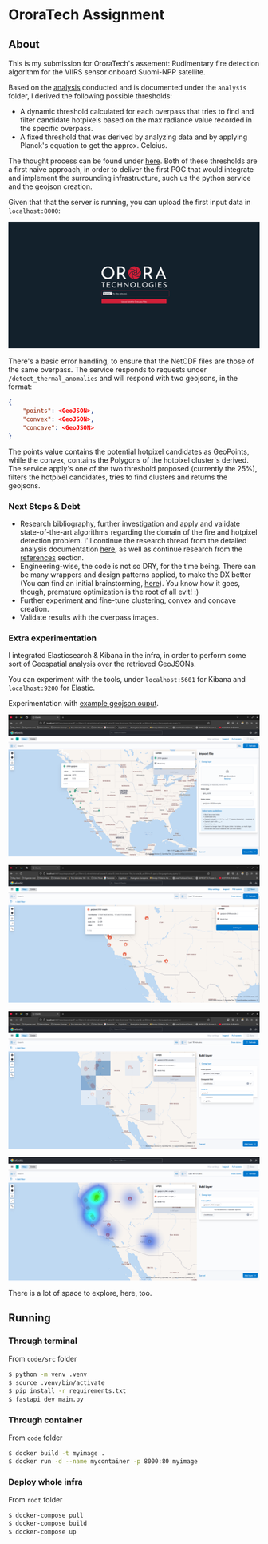 # OroraTech Assignment

## About

This is my submission for OroraTech's assement: Rudimentary fire detection algorithm for the VIIRS sensor onboard Suomi-NPP satellite.

Based on the [analysis](./analysis/assignment.md) conducted and is documented under the `analysis` folder, I derived the following possible thresholds:

- A dynamic threshold calculated for each overpass that tries to find and filter candidate hotpixels based on the max radiance value recorded in the specific overpass.
- A fixed threshold that was derived by analyzing data and by applying Planck's equation to get the approx. Celcius.

The thought process can be found under [here](./analysis/thermal-anomalies-detection.md). Both of these thresholds are a first naive approach, in order to deliver the first POC that would integrate and implement the surrounding infrastructure, such us the python service and the geojson creation.

Given that that the server is running, you can upload the first input data in `localhost:8000`:

![Homepage screenshot](./img/assement_screenshot.png)

There's a basic error handling, to ensure that the NetCDF files are those of the same overpass. The service responds to requests under `/detect_thermal_anomalies` and will respond with two geojsons, in the format:

```json
{
    "points": <GeoJSON>,
    "convex": <GeoJSON>,
    "concave": <GeoJSON>
}
```

The points value contains the potential hotpixel candidates as GeoPoints, while the convex, contains the Polygons of the hotpixel cluster's derived. The service apply's one of the two threshold proposed (currently the 25%), filters the hotpixel candidates, tries to find clusters and returns the geojsons.

### Next Steps & Debt

- Research bibliography, further investigation and apply and validate state-of-the-art algorithms regarding the domain of the fire and hotpixel detection problem. I'll continue the research thread from the detailed analysis documentation [here](./analysis/thermal-anomalies-detection.md#other-fire-detection-approaches), as well as continue research from the [references](./analysis/references.md) section.
- Engineering-wise, the code is not so DRY, for the time being. There can be many wrappers and design patterns applied, to make the DX better (You can find an initial brainstorming, [here](./analysis/refactor.md)). You know how it goes, though, premature optimization is the root of all evit! :)
- Further experiment and fine-tune clustering, convex and concave creation.
- Validate results with the overpass images.

### Extra experimentation

I integrated Elasticsearch & Kibana in the infra, in order to perform some sort of Geospatial analysis over the retrieved GeoJSONs.

You can experiment with the tools, under `localhost:5601` for Kibana and `localhost:9200` for Elastic.

Experimentation with [example geojson ouput](./2100-25percent-geojson.json).

![Kibana-Import](./img/kibana-maps.png)

![Kibana-Indexed](./img/kibana-geojson-indexed.png)

![Kibana-Clusters](./img/clusters-kibana.png)

![Kibana-Heatmap](./img/kibana-heatmap.png)

There is a lot of space to explore, here, too.

## Running

### Through terminal

From `code/src` folder

```sh
$ python -m venv .venv
$ source .venv/bin/activate
$ pip install -r requirements.txt
$ fastapi dev main.py
```

### Through container

From `code` folder

```sh
$ docker build -t myimage .
$ docker run -d --name mycontainer -p 8000:80 myimage
```

### Deploy whole infra

From `root` folder

```sh
$ docker-compose pull
$ docker-compose build
$ docker-compose up
```
